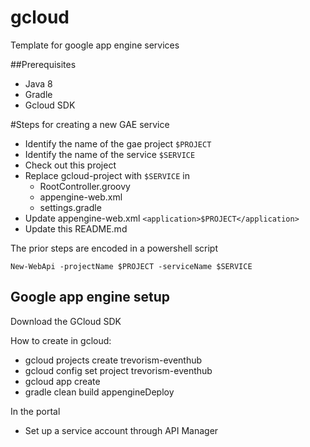 # gcloud
Template for google app engine services

##Prerequisites
* Java 8
* Gradle
* Gcloud SDK

#Steps for creating a new GAE service

* Identify the name of the gae project `$PROJECT` 
* Identify the name of the service `$SERVICE`
* Check out this project
* Replace gcloud-project with `$SERVICE` in
    * RootController.groovy
    * appengine-web.xml
    * settings.gradle
* Update appengine-web.xml `<application>$PROJECT</application>`
* Update this README.md


The prior steps are encoded in a powershell script

`New-WebApi -projectName $PROJECT -serviceName $SERVICE`

## Google app engine setup
Download the GCloud SDK

How to create in gcloud:
* gcloud projects create trevorism-eventhub
* gcloud config set project trevorism-eventhub
* gcloud app create
* gradle clean build appengineDeploy

In the portal
* Set up a service account through API Manager
